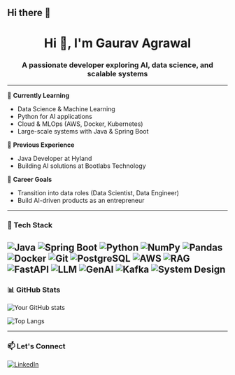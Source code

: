 ## Hi there 👋

<!--
**agrawal101/agrawal101** is a ✨ _special_ ✨ repository because its `README.md` (this file) appears on your GitHub profile.

Here are some ideas to get you started:

- 🔭 I’m currently working on ...
- 🌱 I’m currently learning ...
- 👯 I’m looking to collaborate on ...
- 🤔 I’m looking for help with ...
- 💬 Ask me about ...
- 📫 How to reach me: ...
- 😄 Pronouns: ...
- ⚡ Fun fact: ...
-->

<h1 align="center">Hi 👋, I'm Gaurav Agrawal</h1>
<h3 align="center">A passionate developer exploring AI, data science, and scalable systems</h3>

---

🌱 **Currently Learning**  
- Data Science & Machine Learning  
- Python for AI applications  
- Cloud & MLOps (AWS, Docker, Kubernetes)  
- Large-scale systems with Java & Spring Boot  

💼 **Previous Experience**  
- Java Developer at Hyland  
- Building AI solutions at Bootlabs Technology  

🎯 **Career Goals**  
- Transition into data roles (Data Scientist, Data Engineer)  
- Build AI-driven products as an entrepreneur  

---

### 🔧 Tech Stack

![Java](https://img.shields.io/badge/Java-ED8B00?style=for-the-badge&logo=java&logoColor=white)
![Spring Boot](https://img.shields.io/badge/Spring_Boot-6DB33F?style=for-the-badge&logo=spring-boot&logoColor=white)
![Python](https://img.shields.io/badge/Python-3776AB?style=for-the-badge&logo=python&logoColor=white)
![NumPy](https://img.shields.io/badge/Numpy-013243?style=for-the-badge&logo=numpy&logoColor=white)
![Pandas](https://img.shields.io/badge/Pandas-150458?style=for-the-badge&logo=pandas&logoColor=white)
![Docker](https://img.shields.io/badge/Docker-2496ED?style=for-the-badge&logo=docker&logoColor=white)
![Git](https://img.shields.io/badge/Git-F05032?style=for-the-badge&logo=git&logoColor=white)
![PostgreSQL](https://img.shields.io/badge/PostgreSQL-316192?style=for-the-badge&logo=postgresql&logoColor=white)
![AWS](https://img.shields.io/badge/AWS-232F3E?style=for-the-badge&logo=amazon-aws&logoColor=white)
![RAG](https://img.shields.io/badge/RAG-Retrieval_Augmented_Generation-blue?style=for-the-badge&logo=googlecloud)
![FastAPI](https://img.shields.io/badge/FastAPI-009688?style=for-the-badge&logo=fastapi&logoColor=white)
![LLM](https://img.shields.io/badge/LLM-Large_Language_Models-purple?style=for-the-badge&logo=openai)
![GenAI](https://img.shields.io/badge/Generative_AI-red?style=for-the-badge&logo=ai)
![Kafka](https://img.shields.io/badge/Apache_Kafka-231F20?style=for-the-badge&logo=apachekafka)
![System Design](https://img.shields.io/badge/System_Design-HLD_&_LLD-ff9800?style=for-the-badge&logo=diagramdotnet)
---

### 📊 GitHub Stats

![Your GitHub stats](https://github-readme-stats.vercel.app/api?username=agrawal101&show_icons=true&theme=radical)

![Top Langs](https://github-readme-stats.vercel.app/api/top-langs/?username=agrawal101&layout=compact&theme=radical)

---

### 📫 Let's Connect

[![LinkedIn](https://img.shields.io/badge/LinkedIn-blue?style=for-the-badge&logo=linkedin&logoColor=white)](https://www.linkedin.com/in/gaurav-agrawal224/)
<!-- [![Portfolio](https://img.shields.io/badge/Portfolio-000000?style=for-the-badge&logo=about-dot-me&logoColor=white)](https://your-portfolio.com) -->

